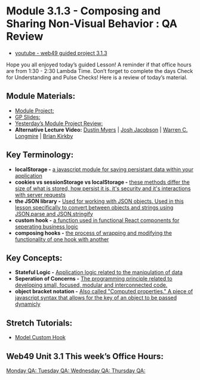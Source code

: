 # Module 3.1.3  - Composing and Sharing Non-Visual Behavior : QA Review

- [youtube - web49 guided project 3.1.3](https://youtu.be/GHgSdZb_rOQ)

Hope you all enjoyed today’s guided Lesson! A reminder if that office hours are from 1:30 - 2:30 Lambda Time. Don’t forget to complete the days Check for Understanding and Pulse Checks!
Here is a review of today’s material.

##  Module Materials:

-   [Module Project: ](https://github.com/BloomInstituteOfTechnology/web-module-project-custom-hook)
-   [GP Slides: ](https://docs.google.com/presentation/d/1Pd0GyIx-DMmtruuAz3ZWuXkV3N5K_Z6SNZftcN3T8Z8/edit?usp=sharing)
-   [Yesterday’s Module Project Review:](https://bloomtech-1.wistia.com/medias/aazl06yh3f)
-   **Alternative Lecture Video:** [Dustin Myers](https://youtu.be/KcpbY22WqP8) | [Josh Jacobson](https://youtu.be/_FoezSN1YRE) | [Warren C. Longmire](https://youtu.be/UrCq44RxhrE) | [Brian Kirkby](https://youtu.be/p5O4XD-5hes)

##  Key Terminology:

-   **localStorage -** [a javascript module for saving persistant data within your application](https://blog.logrocket.com/localstorage-javascript-complete-guide/#whereislocalstoragestored)
-   **cookies vs sessionStorage vs localStorage -** [these methods differ the size of what is stored, how persist it is, it's security and it's interactions with server requests](https://krishankantsinghal.medium.com/local-storage-vs-session-storage-vs-cookie-22655ff75a8)
-   **the JSON library -** [Used for working with JSON objects. Used in this lesson specifically to convert between objects and strings using JSON.parse and JSON.stringify](https://developer.mozilla.org/en-US/docs/Web/JavaScript/Reference/Global_Objects/JSON)
-   **custom hook -** [a function used in functional React components for seperating business logic](https://reactjs.org/docs/hooks-custom.html)
-   **composing hooks -** [the process of wrapping and modifying the functionality of one hook with another](https://medium.com/better-programming/compose-react-hooks-like-composing-react-components-892c23530432)

##  Key Concepts:

-   **Stateful Logic -** [Application logic related to the manipulation of data](https://www.cronj.com/blog/learn-stateful-and-stateless-components-in-reactjs/)
-   **Seperation of Concerns -** [The programming principle related to developing small, focused, modular and interconnected code.](https://www.springboottutorial.com/software-design-seperation-of-concerns-with-examples)
-   **object bracket notation -** [Also called "Computed properties." A piece of javascript syntax that allows for the key of an object to be passed dynamicly](https://ui.dev/computed-property-names/)

##  Stretch Tutorials:

-   [Model Custom Hook](https://upmostly.com/tutorials/modal-components-react-custom-hooks)


##  Web49 Unit 3.1 This week’s Office Hours:

[Monday QA: ](https://bloomtech.zoom.us/rec/share/GG8XmFWPEzoLzo_rGYXlQOqao9p25QqaILEKznRNiP1x8RveT0ZCNCw-lMt8IPHM.i19Ib7zGA9vgTXRV)
[Tuesday QA: ](https://bloomtech.zoom.us/rec/share/n_pN5vT3RkfhUbT7umAZtTpqV8t1HSJfE9DM4vZkGjhZmPWGD-oZ-SOUsQ0o4ZiP.2EVsEfI7-aISe5Hs)
[Wednesday QA: ](https://bloomtech.zoom.us/rec/share/2cpifDmw5-cmY5Md2CgZBBC1oBoGVGOn2HyrutUFDvc2qSHDYCqGj9kyp7uXMzbp.PSGH0OypCLfl9Uft)
[Thursday QA: ](https://bloomtech.zoom.us/rec/share/KaCRGSZmUS68CFkT5M5ukBCtUQk_Q_YXVFLMp1M4VPGhMcWlVXaUSdkYjx66vTRM.VAKp2A19D1ebdzCs)